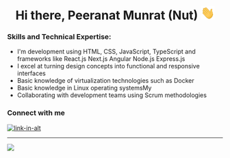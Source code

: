 # <div align="center">Hi there, Peeranat Munrat (Nut) <img src="https://raw.githubusercontent.com/fResult/fResult/main/assets/wave.gif" height="32" width="32" alt="waved" /></div>

### Skills and Technical Expertise:

- I'm development using HTML, CSS, JavaScript, TypeScript and frameworks like React.js Next.js Angular Node.js Express.js
- I excel at turning design concepts into functional and responsive interfaces
- Basic knowledge of virtualization technologies such as Docker
- Basic knowledge in Linux operating systemsMy
- Collaborating with development teams using Scrum methodologies

### Connect with me
[<img src="https://raw.githubusercontent.com/rahuldkjain/github-profile-readme-generator/master/src/images/icons/Social/linked-in-alt.svg" alt="link-in-alt" height="30" width="40" />](https://www.linkedin.com/in/peeranat-munrat/)

---

<img src="https://komarev.com/ghpvc/?username=MikiKung&style=flat"/>
